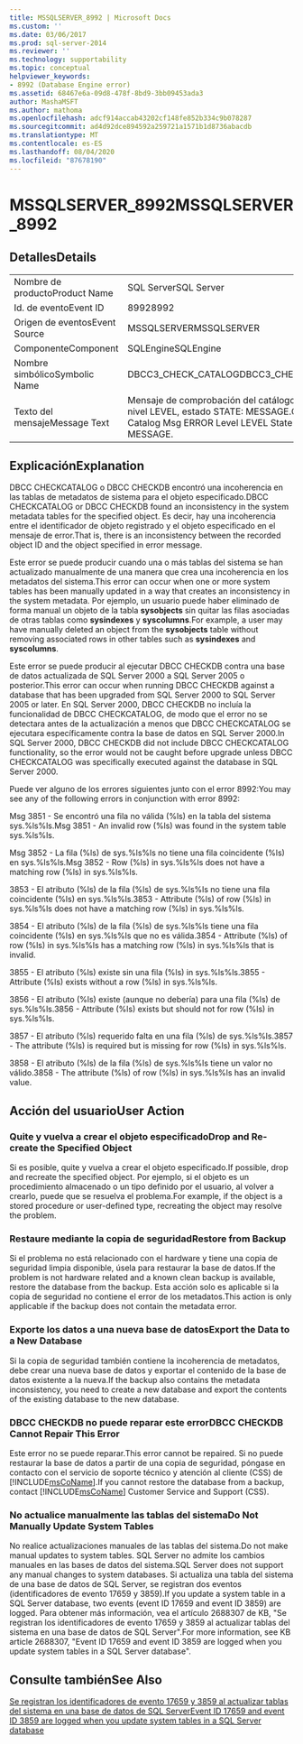 ```yaml
---
title: MSSQLSERVER_8992 | Microsoft Docs
ms.custom: ''
ms.date: 03/06/2017
ms.prod: sql-server-2014
ms.reviewer: ''
ms.technology: supportability
ms.topic: conceptual
helpviewer_keywords:
- 8992 (Database Engine error)
ms.assetid: 68467e6a-09d8-478f-8bd9-3bb09453ada3
author: MashaMSFT
ms.author: mathoma
ms.openlocfilehash: adcf914accab43202cf148fe852b334c9b078287
ms.sourcegitcommit: ad4d92dce894592a259721a1571b1d8736abacdb
ms.translationtype: MT
ms.contentlocale: es-ES
ms.lasthandoff: 08/04/2020
ms.locfileid: "87678190"
---
```

# <a name="mssqlserver_8992"></a><span data-ttu-id="ec180-102">MSSQLSERVER_8992</span><span class="sxs-lookup"><span data-stu-id="ec180-102">MSSQLSERVER_8992</span></span>
    
## <a name="details"></a><span data-ttu-id="ec180-103">Detalles</span><span class="sxs-lookup"><span data-stu-id="ec180-103">Details</span></span>  
  
|||  
|-|-|  
|<span data-ttu-id="ec180-104">Nombre de producto</span><span class="sxs-lookup"><span data-stu-id="ec180-104">Product Name</span></span>|<span data-ttu-id="ec180-105">SQL Server</span><span class="sxs-lookup"><span data-stu-id="ec180-105">SQL Server</span></span>|  
|<span data-ttu-id="ec180-106">Id. de evento</span><span class="sxs-lookup"><span data-stu-id="ec180-106">Event ID</span></span>|<span data-ttu-id="ec180-107">8992</span><span class="sxs-lookup"><span data-stu-id="ec180-107">8992</span></span>|  
|<span data-ttu-id="ec180-108">Origen de eventos</span><span class="sxs-lookup"><span data-stu-id="ec180-108">Event Source</span></span>|<span data-ttu-id="ec180-109">MSSQLSERVER</span><span class="sxs-lookup"><span data-stu-id="ec180-109">MSSQLSERVER</span></span>|  
|<span data-ttu-id="ec180-110">Componente</span><span class="sxs-lookup"><span data-stu-id="ec180-110">Component</span></span>|<span data-ttu-id="ec180-111">SQLEngine</span><span class="sxs-lookup"><span data-stu-id="ec180-111">SQLEngine</span></span>|  
|<span data-ttu-id="ec180-112">Nombre simbólico</span><span class="sxs-lookup"><span data-stu-id="ec180-112">Symbolic Name</span></span>|<span data-ttu-id="ec180-113">DBCC3_CHECK_CATALOG</span><span class="sxs-lookup"><span data-stu-id="ec180-113">DBCC3_CHECK_CATALOG</span></span>|  
|<span data-ttu-id="ec180-114">Texto del mensaje</span><span class="sxs-lookup"><span data-stu-id="ec180-114">Message Text</span></span>|<span data-ttu-id="ec180-115">Mensaje de comprobación del catálogo ERROR, nivel LEVEL, estado STATE: MESSAGE.</span><span class="sxs-lookup"><span data-stu-id="ec180-115">Check Catalog Msg ERROR Level LEVEL State STATE: MESSAGE.</span></span>|  
  
## <a name="explanation"></a><span data-ttu-id="ec180-116">Explicación</span><span class="sxs-lookup"><span data-stu-id="ec180-116">Explanation</span></span>  
 <span data-ttu-id="ec180-117">DBCC CHECKCATALOG o DBCC CHECKDB encontró una incoherencia en las tablas de metadatos de sistema para el objeto especificado.</span><span class="sxs-lookup"><span data-stu-id="ec180-117">DBCC CHECKCATALOG or DBCC CHECKDB found an inconsistency in the system metadata tables for the specified object.</span></span> <span data-ttu-id="ec180-118">Es decir, hay una incoherencia entre el identificador de objeto registrado y el objeto especificado en el mensaje de error.</span><span class="sxs-lookup"><span data-stu-id="ec180-118">That is, there is an inconsistency between the recorded object ID and the object specified in error message.</span></span>  
  
 <span data-ttu-id="ec180-119">Este error se puede producir cuando una o más tablas del sistema se han actualizado manualmente de una manera que crea una incoherencia en los metadatos del sistema.</span><span class="sxs-lookup"><span data-stu-id="ec180-119">This error can occur when one or more system tables has been manually updated in a way that creates an inconsistency in the system metadata.</span></span> <span data-ttu-id="ec180-120">Por ejemplo, un usuario puede haber eliminado de forma manual un objeto de la tabla **sysobjects** sin quitar las filas asociadas de otras tablas como **sysindexes** y **syscolumns**.</span><span class="sxs-lookup"><span data-stu-id="ec180-120">For example, a user may have manually deleted an object from the **sysobjects** table without removing associated rows in other tables such as **sysindexes** and **syscolumns**.</span></span>  
  
 <span data-ttu-id="ec180-121">Este error se puede producir al ejecutar DBCC CHECKDB contra una base de datos actualizada de SQL Server 2000 a SQL Server 2005 o posterior.</span><span class="sxs-lookup"><span data-stu-id="ec180-121">This error can occur when running DBCC CHECKDB against a database that has been upgraded from SQL Server 2000 to SQL Server 2005 or later.</span></span> <span data-ttu-id="ec180-122">En SQL Server 2000, DBCC CHECKDB no incluía la funcionalidad de DBCC CHECKCATALOG, de modo que el error no se detectara antes de la actualización a menos que DBCC CHECKCATALOG se ejecutara específicamente contra la base de datos en SQL Server 2000.</span><span class="sxs-lookup"><span data-stu-id="ec180-122">In SQL Server 2000, DBCC CHECKDB did not include DBCC CHECKCATALOG functionality, so the error would not be caught before upgrade unless DBCC CHECKCATALOG was specifically executed against the database in SQL Server 2000.</span></span>  
  
 <span data-ttu-id="ec180-123">Puede ver alguno de los errores siguientes junto con el error 8992:</span><span class="sxs-lookup"><span data-stu-id="ec180-123">You may see any of the following errors in conjunction with error 8992:</span></span>  
  
 <span data-ttu-id="ec180-124">Msg 3851 - Se encontró una fila no válida (%ls) en la tabla del sistema sys.%ls%ls.</span><span class="sxs-lookup"><span data-stu-id="ec180-124">Msg 3851 - An invalid row (%ls) was found in the system table sys.%ls%ls.</span></span>  
  
 <span data-ttu-id="ec180-125">Msg 3852 - La fila (%ls) de sys.%ls%ls no tiene una fila coincidente (%ls) en sys.%ls%ls.</span><span class="sxs-lookup"><span data-stu-id="ec180-125">Msg 3852 - Row (%ls) in sys.%ls%ls does not have a matching row (%ls) in sys.%ls%ls.</span></span>  
  
 <span data-ttu-id="ec180-126">3853 - El atributo (%ls) de la fila (%ls) de sys.%ls%ls no tiene una fila coincidente (%ls) en sys.%ls%ls.</span><span class="sxs-lookup"><span data-stu-id="ec180-126">3853 - Attribute (%ls) of row (%ls) in sys.%ls%ls does not have a matching row (%ls) in sys.%ls%ls.</span></span>  
  
 <span data-ttu-id="ec180-127">3854 - El atributo (%ls) de la fila (%ls) de sys.%ls%ls tiene una fila coincidente (%ls) en sys.%ls%ls que no es válida.</span><span class="sxs-lookup"><span data-stu-id="ec180-127">3854 - Attribute (%ls) of row (%ls) in sys.%ls%ls has a matching row (%ls) in sys.%ls%ls that is invalid.</span></span>  
  
 <span data-ttu-id="ec180-128">3855 - El atributo (%ls) existe sin una fila (%ls) in sys.%ls%ls.</span><span class="sxs-lookup"><span data-stu-id="ec180-128">3855 - Attribute (%ls) exists without a row (%ls) in sys.%ls%ls.</span></span>  
  
 <span data-ttu-id="ec180-129">3856 - El atributo (%ls) existe (aunque no debería) para una fila (%ls) de sys.%ls%ls.</span><span class="sxs-lookup"><span data-stu-id="ec180-129">3856 - Attribute (%ls) exists but should not for row (%ls) in sys.%ls%ls.</span></span>  
  
 <span data-ttu-id="ec180-130">3857 - El atributo (%ls) requerido falta en una fila (%ls) de sys.%ls%ls.</span><span class="sxs-lookup"><span data-stu-id="ec180-130">3857 - The attribute (%ls) is required but is missing for row (%ls) in sys.%ls%ls.</span></span>  
  
 <span data-ttu-id="ec180-131">3858 - El atributo (%ls) de la fila (%ls) de sys.%ls%ls tiene un valor no válido.</span><span class="sxs-lookup"><span data-stu-id="ec180-131">3858 - The attribute (%ls) of row (%ls) in sys.%ls%ls has an invalid value.</span></span>  
  
## <a name="user-action"></a><span data-ttu-id="ec180-132">Acción del usuario</span><span class="sxs-lookup"><span data-stu-id="ec180-132">User Action</span></span>  
  
### <a name="drop-and-re-create-the-specified-object"></a><span data-ttu-id="ec180-133">Quite y vuelva a crear el objeto especificado</span><span class="sxs-lookup"><span data-stu-id="ec180-133">Drop and Re-create the Specified Object</span></span>  
 <span data-ttu-id="ec180-134">Si es posible, quite y vuelva a crear el objeto especificado.</span><span class="sxs-lookup"><span data-stu-id="ec180-134">If possible, drop and recreate the specified object.</span></span> <span data-ttu-id="ec180-135">Por ejemplo, si el objeto es un procedimiento almacenado o un tipo definido por el usuario, al volver a crearlo, puede que se resuelva el problema.</span><span class="sxs-lookup"><span data-stu-id="ec180-135">For example, if the object is a stored procedure or user-defined type, recreating the object may resolve the problem.</span></span>  
  
### <a name="restore-from-backup"></a><span data-ttu-id="ec180-136">Restaure mediante la copia de seguridad</span><span class="sxs-lookup"><span data-stu-id="ec180-136">Restore from Backup</span></span>  
 <span data-ttu-id="ec180-137">Si el problema no está relacionado con el hardware y tiene una copia de seguridad limpia disponible, úsela para restaurar la base de datos.</span><span class="sxs-lookup"><span data-stu-id="ec180-137">If the problem is not hardware related and a known clean backup is available, restore the database from the backup.</span></span> <span data-ttu-id="ec180-138">Esta acción solo es aplicable si la copia de seguridad no contiene el error de los metadatos.</span><span class="sxs-lookup"><span data-stu-id="ec180-138">This action is only applicable if the backup does not contain the metadata error.</span></span>  
  
### <a name="export-the-data-to-a-new-database"></a><span data-ttu-id="ec180-139">Exporte los datos a una nueva base de datos</span><span class="sxs-lookup"><span data-stu-id="ec180-139">Export the Data to a New Database</span></span>  
 <span data-ttu-id="ec180-140">Si la copia de seguridad también contiene la incoherencia de metadatos, debe crear una nueva base de datos y exportar el contenido de la base de datos existente a la nueva.</span><span class="sxs-lookup"><span data-stu-id="ec180-140">If the backup also contains the metadata inconsistency, you need to create a new database and export the contents of the existing database to the new database.</span></span>  
  
### <a name="dbcc-checkdb-cannot-repair-this-error"></a><span data-ttu-id="ec180-141">DBCC CHECKDB no puede reparar este error</span><span class="sxs-lookup"><span data-stu-id="ec180-141">DBCC CHECKDB Cannot Repair This Error</span></span>  
 <span data-ttu-id="ec180-142">Este error no se puede reparar.</span><span class="sxs-lookup"><span data-stu-id="ec180-142">This error cannot be repaired.</span></span>  <span data-ttu-id="ec180-143">Si no puede restaurar la base de datos a partir de una copia de seguridad, póngase en contacto con el servicio de soporte técnico y atención al cliente (CSS) de [!INCLUDE[msCoName](../../includes/msconame-md.md)].</span><span class="sxs-lookup"><span data-stu-id="ec180-143">If you cannot restore the database from a backup, contact [!INCLUDE[msCoName](../../includes/msconame-md.md)] Customer Service and Support (CSS).</span></span>  
  
### <a name="do-not-manually-update-system-tables"></a><span data-ttu-id="ec180-144">No actualice manualmente las tablas del sistema</span><span class="sxs-lookup"><span data-stu-id="ec180-144">Do Not Manually Update System Tables</span></span>  
 <span data-ttu-id="ec180-145">No realice actualizaciones manuales de las tablas del sistema.</span><span class="sxs-lookup"><span data-stu-id="ec180-145">Do not make manual updates to system tables.</span></span> <span data-ttu-id="ec180-146">SQL Server no admite los cambios manuales en las bases de datos del sistema.</span><span class="sxs-lookup"><span data-stu-id="ec180-146">SQL Server does not support any manual changes to system databases.</span></span> <span data-ttu-id="ec180-147">Si actualiza una tabla del sistema de una base de datos de SQL Server, se registran dos eventos (identificadores de evento 17659 y 3859).</span><span class="sxs-lookup"><span data-stu-id="ec180-147">If you update a system table in a SQL Server database, two events (event ID 17659 and event ID 3859) are logged.</span></span> <span data-ttu-id="ec180-148">Para obtener más información, vea el artículo 2688307 de KB, "Se registran los identificadores de evento 17659 y 3859 al actualizar tablas del sistema en una base de datos de SQL Server".</span><span class="sxs-lookup"><span data-stu-id="ec180-148">For more information, see KB article 2688307, "Event ID 17659 and event ID 3859 are logged when you update system tables in a SQL Server database".</span></span>  
  
## <a name="see-also"></a><span data-ttu-id="ec180-149">Consulte también</span><span class="sxs-lookup"><span data-stu-id="ec180-149">See Also</span></span>  
 [<span data-ttu-id="ec180-150">Se registran los identificadores de evento 17659 y 3859 al actualizar tablas del sistema en una base de datos de SQL Server</span><span class="sxs-lookup"><span data-stu-id="ec180-150">Event ID 17659 and event ID 3859 are logged when you update system tables in a SQL Server database</span></span>](https://support.microsoft.com/kb/2688307/EN-US)  
  
  
